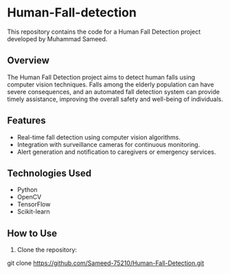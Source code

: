 # Human-Fall-detection

This repository contains the code for a Human Fall Detection project developed by Muhammad Sameed.

## Overview

The Human Fall Detection project aims to detect human falls using computer vision techniques. Falls among the elderly population can have severe consequences, and an automated fall detection system can provide timely assistance, improving the overall safety and well-being of individuals.

## Features

- Real-time fall detection using computer vision algorithms.
- Integration with surveillance cameras for continuous monitoring.
- Alert generation and notification to caregivers or emergency services.

## Technologies Used

- Python
- OpenCV
- TensorFlow
- Scikit-learn

## How to Use

1. Clone the repository:

git clone https://github.com/Sameed-75210/Human-Fall-Detection.git
